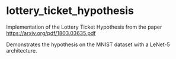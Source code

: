 # lottery_ticket_hypothesis

Implementation of the Lottery Ticket Hypothesis from the paper https://arxiv.org/pdf/1803.03635.pdf

Demonstrates the hypothesis on the MNIST dataset with a LeNet-5 architecture.
